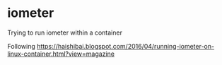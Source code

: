 # iometer
Trying to run iometer within a container

Following https://haishibai.blogspot.com/2016/04/running-iometer-on-linux-container.html?view=magazine
